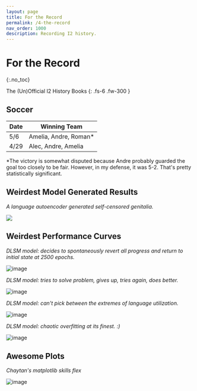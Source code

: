 ```yaml
---
layout: page
title: For the Record
permalink: /4-the-record
nav_order: 1000
description: Recording I2 history.
---
```


# For the Record
{:.no_toc}

The (Un)Official I2 History Books
{: .fs-6 .fw-300 }

## Soccer

| Date | Winning Team |
| --- | --- |
| 5/6 | Amelia, Andre, Roman* |
| 4/29 | Alec, Andre, Amelia |

*The victory is somewhat disputed because Andre probably guarded the goal too closely to be fair. However, in my defense, it was 5-2. That's pretty statistically significant.

## Weirdest Model Generated Results

*A language autoencoder generated self-censored genitalia.*

![](https://user-images.githubusercontent.com/73039742/164372535-b114c99c-f0d3-4d3c-a31b-f731d68600be.png)

## Weirdest Performance Curves

*DLSM model: decides to spontaneously revert all progress and return to initial state at 2500 epochs.*

![image](https://user-images.githubusercontent.com/73039742/166171579-0d0af259-2264-429f-aea1-cb0cd1b08af1.png)

*DLSM model: tries to solve problem, gives up, tries again, does better.*

![image](https://user-images.githubusercontent.com/73039742/166171636-3a4a8efc-3eab-455e-93d8-dd7cb391925e.png)

*DLSM model: can't pick between the extremes of language utilization.*

![image](https://user-images.githubusercontent.com/73039742/167470601-5cfb1c1b-3538-4b18-80c6-407e7ae2d871.png)

*DLSM model: chaotic overfitting at its finest. :)*

![image](https://user-images.githubusercontent.com/73039742/167777166-22889686-443c-4998-bd5a-8b48086e0c14.png)



## Awesome Plots

*Chaytan's matplotlib skills flex*

![image](https://user-images.githubusercontent.com/35582442/166622344-150dd3e8-2db7-4530-9acd-6b7bb2ed70ca.png)

